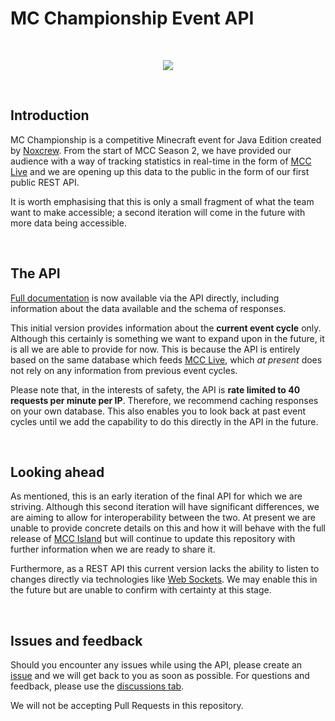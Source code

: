 # MC Championship Event API

<br />
<p align="center">
    <img src="https://mcc.live/assets/img/game-screenshots/Hub_2_Live.png" />
</p>
<br />

## Introduction

MC Championship is a competitive Minecraft event for Java Edition created by [Noxcrew](https://noxcrew.com/). From the start of MCC Season 2, we have provided our audience with a way of tracking statistics in real-time in the form of [MCC Live](https://mcc.live/) and we are opening up this data to the public in the form of our first public REST API.

It is worth emphasising that this is only a small fragment of what the team want to make accessible; a second iteration will come in the future with more data being accessible.

<br />

## The API

[Full documentation](https://api.mcchampionship.com/docs/) is now available via the API directly, including information about the data available and the schema of responses.

This initial version provides information about the **current event cycle** only. Although this certainly is something we want to expand upon in the future, it is all we are able to provide for now. This is because the API is entirely based on the same database which feeds [MCC Live](https://mcc.live/), which _at present_ does not rely on any information from previous event cycles.

Please note that, in the interests of safety, the API is **rate limited to 40 requests per minute per IP**. Therefore, we recommend caching responses on your own database. This also enables you to look back at past event cycles until we add the capability to do this directly in the API in the future.

<br />

## Looking ahead

As mentioned, this is an early iteration of the final API for which we are striving. Although this second iteration will have significant differences, we are aiming to allow for interoperability between the two. At present we are unable to provide concrete details on this and how it will behave with the full release of [MCC Island](https://mccisland.net/) but will continue to update this repository with further information when we are ready to share it.

Furthermore, as a REST API this current version lacks the ability to listen to changes directly via technologies like [Web Sockets](https://developer.mozilla.org/en-US/docs/Web/API/WebSockets_API/). We may enable this in the future but are unable to confirm with certainty at this stage.

<br />

## Issues and feedback

Should you encounter any issues while using the API, please create an [issue](https://github.com/Noxcrew/mcc-event-api/issues) and we will get back to you as soon as possible. For questions and feedback, please use the [discussions tab](https://github.com/Noxcrew/mcchampionship-api/discussions).

We will not be accepting Pull Requests in this repository.
